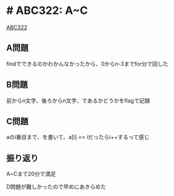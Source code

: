 # # ABC322: A~C
[ABC322](https://atcoder.jp/contests/abc322)


## A問題
findでできるのかわかんなかったから、0からn-3までfor分で回した

## B問題
前からn文字、後ろからn文字、であるかどうかをflagで記録

## C問題
aのi番目まで、を書いて、a[i] == iだったらi++するって感じ


## 振り返り
A~Cまで20分で満足

D問題が難しかったので早めにあきらめた


